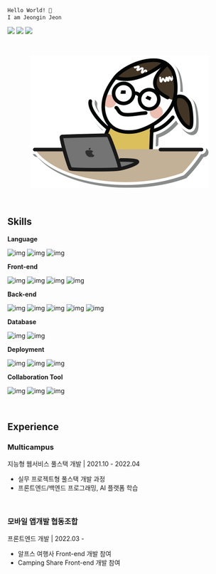 ```
Hello World! 👋
I am Jeongin Jeon
```

<a href="https://github.com/jeon-jeongin" target="_blank"><img src="https://img.shields.io/badge/GitHub-white?logo=GitHub&logoColor=181717"/></a>
<a href="https://blog.naver.com/wjddls1702" target="_blank"><img src="https://img.shields.io/badge/Blog-white?logo=Naver&logoColor=03C75A"/></a>
<img src="https://img.shields.io/badge/wjddls1702@naver.com-white?style=flat&logo=Naver&logoColor=03C75A"/>

<br>

<div align="center">
  
  ![img](profile_image.png)
  
</div>
  
<br>

## Skills

**Language**

![img](https://img.shields.io/badge/JavaScript-fff?style=flat&logo=JavaScript&logoColor=FFCE00)
![img](https://img.shields.io/badge/TypeScript-fff?style=flat&logo=TypeScript&logoColor=3178C6)
![img](https://img.shields.io/badge/Java-fff?style=flat&logo=Java&logoColor=007396)

**Front-end**

![img](https://img.shields.io/badge/React-fff?style=flat&logo=React&logoColor=61DAFB)
![img](https://img.shields.io/badge/HTML/CSS-fff?style=flat&logo=HTML5&logoColor=E34F26)
![img](https://img.shields.io/badge/jQuery-fff?style=flat&logo=jQuery&logoColor=0769AD)
![img](https://img.shields.io/badge/Bootstrap-fff?style=flat&logo=Bootstrap&logoColor=7952B3)

**Back-end**

![img](https://img.shields.io/badge/Node.js-fff?style=flat&logo=Node.js&logoColor=339933)
![img](https://img.shields.io/badge/Spring-fff?style=flat&logo=Spring&logoColor=6DB33F)
![img](https://img.shields.io/badge/Spring%20Boot-fff?style=flat&logo=Spring%20Boot&logoColor=6DB33F)
![img](https://img.shields.io/badge/Apollo-fff?style=flat&logo=Apollo%20GraphQL&logoColor=311C87)
![img](https://img.shields.io/badge/Prisma-fff?style=flat&logo=Prisma&logoColor=2D3748)

**Database**

![img](https://img.shields.io/badge/MySQL-fff?style=flat&logo=MySQL&logoColor=4479A1)
![img](https://img.shields.io/badge/GraphQL-fff?style=flat&logo=GraphQL&logoColor=E10098)

**Deployment**

![img](https://img.shields.io/badge/Amazon%20AWS-fff?style=flat&logo=Amazon%20AWS&logoColor=FF9900)
![img](https://img.shields.io/badge/Amazon%20S3-fff?style=flat&logo=Amazon%20S3&logoColor=569A31)
![img](https://img.shields.io/badge/Naver%20NCP-fff?style=flat&logo=Naver&logoColor=03C75A)

**Collaboration Tool**

![img](https://img.shields.io/badge/GitHub-fff?style=flat&logo=GitHub&logoColor=181717)
![img](https://img.shields.io/badge/Notion-fff?style=flat&logo=Notion&logoColor=000000)
![img](https://img.shields.io/badge/Slack-fff?style=flat&logo=Slack&logoColor=4A154B)

<br>

## Experience

### **Multicampus**<br>
지능형 웹서비스 풀스택 개발  |  2021.10 - 2022.04

* 실무 프로젝트형 풀스택 개발 과정
* 프론트엔드/백엔드 프로그래밍, AI 플랫폼 학습

<br>

### **모바일 앱개발 협동조합**<br>
프론트엔드 개발 |  2022.03  -  

* 알프스 여행사 Front-end 개발 참여 
* Camping Share Front-end 개발 참여

